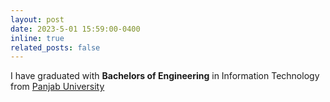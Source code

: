 ```yaml
---
layout: post
date: 2023-5-01 15:59:00-0400
inline: true
related_posts: false
---
```


I have graduated with <strong>Bachelors of Engineering</strong> in Information Technology from <a href="pu.ac.in">Panjab University</a>